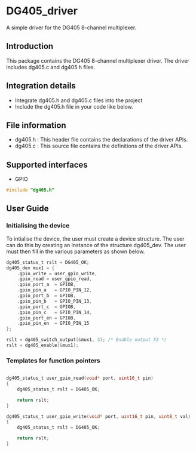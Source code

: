 # DG405_driver
A simple driver for the DG405 8-channel multiplexer.

## Introduction
This package contains the DG405 8-channel multiplexer driver.
The driver includes dg405.c and dg405.h files.

## Integration details
* Integrate dg405.h and dg405.c files into the project
* Include the dg405.h file in your code like below.

## File information
* dg405.h : This header file contains the declarations of the driver APIs.
* dg405.c : This source file contains the definitions of the driver APIs.

## Supported interfaces
* GPIO

``` c
#include "dg405.h"
```

## User Guide
### Initialising the device
To intialise the device, the user must create a device structure. The user can do this by creating an instance of the structure dg405_dev. The user must then fill in the various parameters as shown below.

``` c
dg405_status_t rslt = DG405_OK;
dg405_dev mux1 = {
    .gpio_write = user_gpio_write,
    .gpio_read = user_gpio_read,
    .gpio_port_a  = GPIOB,
    .gpio_pin_a   = GPIO_PIN_12,
    .gpio_port_b  = GPIOB,
    .gpio_pin_b   = GPIO_PIN_13,
    .gpio_port_c  = GPIOB,
    .gpio_pin_c   = GPIO_PIN_14,
    .gpio_port_en = GPIOB,
    .gpio_pin_en  = GPIO_PIN_15
};

rslt = dg405_switch_output(&mux1, 3); /* Enable output X3 */
rslt = dg405_enable(&mux1);
````

### Templates for function pointers
``` c

dg405_status_t user_gpio_read(void* port, uint16_t pin)
{
    dg405_status_t rslt = DG405_OK;

    return rslt;
}

dg405_status_t user_gpio_write(void* port, uint16_t pin, uint8_t val)
{
    dg405_status_t rslt = DG405_OK;

    return rslt;
}

```
